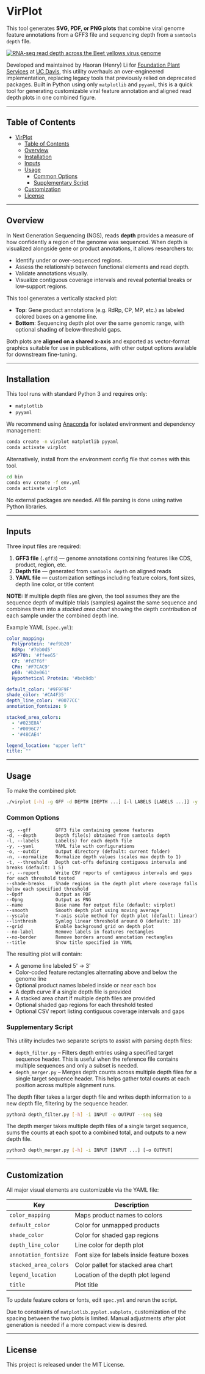 # VirPlot

This tool generates **SVG, PDF, or PNG plots** that combine viral genome feature annotations from a GFF3 file and sequencing depth from a `samtools depth` file.

[![RNA-seq read depth across the Beet yellows virus genome](https://i.imgur.com/8M8e9fT.png)](https://i.imgur.com/8M8e9fT.png)

Developed and maintained by Haoran (Henry) Li for [Foundation Plant Services](https://fps.ucdavis.edu/index.cfm) at [UC Davis](https://www.ucdavis.edu/), this utility overhauls an over-engineered implementation, replacing legacy tools that previously relied on deprecated packages. Built in Python using only `matplotlib` and `pyyaml`, this is a quick tool for generating customizable viral feature annotation and aligned read depth plots in one combined figure.

---

## Table of Contents

- [VirPlot](#virplot)
  - [Table of Contents](#table-of-contents)
  - [Overview](#overview)
  - [Installation](#installation)
  - [Inputs](#inputs)
  - [Usage](#usage)
    - [Common Options](#common-options)
    - [Supplementary Script](#supplementary-script)
  - [Customization](#customization)
  - [License](#license)

---

## Overview

In Next Generation Sequencing (NGS), reads **depth** provides a measure of how confidently a region of the genome was sequenced. When depth is visualized alongside gene or product annotations, it allows researchers to:

- Identify under or over-sequenced regions.
- Assess the relationship between functional elements and read depth.
- Validate annotations visually.
- Visualize contiguous coverage intervals and reveal potential breaks or low‑support regions.

This tool generates a vertically stacked plot:
- **Top**: Gene product annotations (e.g. RdRp, CP, MP, etc.) as labeled colored boxes on a genome line.
- **Bottom**: Sequencing depth plot over the same genomic range, with optional shading of below‑threshold gaps.

Both plots are **aligned on a shared x-axis** and exported as vector-format graphics suitable for use in publications, with other output options available for downstream fine-tuning. 

---

## Installation

This tool runs with standard Python 3 and requires only:

- `matplotlib`
- `pyyaml`

We recommend using [Anaconda](https://docs.anaconda.com/anaconda/install/) for isolated environment and dependency management:

```bash
conda create -n virplot matplotlib pyyaml
conda activate virplot
```

Alternatively, install from the environment config file that comes with this tool.

```bash
cd bin
conda env create -f env.yml
conda activate virplot
```

No external packages are needed. All file parsing is done using native Python libraries.

---

## Inputs

Three input files are required:

1. **GFF3 file** (`.gff3`) — genome annotations containing features like CDS, product, region, etc.
2. **Depth file** — generated from `samtools depth` on aligned reads
3. **YAML file** — customization settings including feature colors, font sizes, depth line color, or title content

**NOTE:** If multiple depth files are given, the tool assumes they are the sequence depth of multiple trials (samples) against the same sequence and combines them into a *stacked area chart* showing the depth contribution of each sample under the combined depth line.

Example YAML (`spec.yml`):

```yaml
color_mapping:
  Polyprotein: '#ef9b20'
  RdRp: '#7eb0d5'
  HSP70h: '#ffee65'
  CP: '#fd7f6f'
  CPm: '#F7CAC9'
  p60: '#b2e061'
  Hypothetical Protein: '#beb9db'

default_color: '#9F9F9F'
shade_color: '#CA4F35'
depth_line_color: '#0077CC'
annotation_fontsize: 9

stacked_area_colors:
  - '#023E8A'
  - '#0096C7'
  - '#48CAE4'

legend_location: "upper left"
title: ""
```

---

## Usage

To make the combined plot:

```bash
./virplot [-h] -g GFF -d DEPTH [DEPTH ...] [-l LABELS [LABELS ...]] -y YAML [-o OUTDIR] [-n] [--grid] [--smooth] [--yscale {linear,symlog}] [--linthresh LINTHRESH] [--name NAME] [--no-label] [--no-border] [-t THRESHOLDS [T ...]] [-r] [--shade-breaks] [--title] [--Opdf] [--Opng]
```

### Common Options

```
-g, --gff         GFF3 file containing genome features
-d, --depth       Depth file(s) obtained from samtools depth
-l, --labels      Label(s) for each depth file
-y, --yaml        YAML file with configurations
-o, --outdir      Output directory (default: current folder)
-n, --normalize   Normalize depth values (scales max depth to 1)
-t, --threshold   Depth cut‑offs defining contiguous intervals and breaks (default: 1 5)
-r, --report      Write CSV reports of contiguous intervals and gaps for each threshold tested
--shade-breaks    Shade regions in the depth plot where coverage falls below each specified threshold
--Opdf            Output as PDF
--Opng            Output as PNG
--name            Base name for output file (default: virplot)
--smooth          Smooth depth plot using moving average
--yscale          Y-axis scale method for depth plot (default: linear)
--linthresh       Symlog linear threshold around 0 (default: 10)
--grid            Enable background grid on depth plot
--no-label        Remove labels in features rectangles
--no-border       Remove borders around annotation rectangles
--title           Show title specified in YAML
```

The resulting plot will contain:

- A genome line labeled 5' -> 3'
- Color-coded feature rectangles alternating above and below the genome line
- Optional product names labeled inside or near each box
- A depth curve if a single depth file is provided
- A stacked area chart if multiple depth files are provided
- Optional shaded gap regions for each threshold tested
- Optional CSV report listing contiguous coverage intervals and gaps

### Supplementary Script

This utility includes two separate scripts to assist with parsing depth files:

- `depth_filter.py` – Filters depth entries using a specified target sequence header. This is useful when the reference file contains multiple sequences and only a subset is needed.
- `depth_merger.py` – Merges depth counts across multiple depth files for a single target sequence header. This helps gather total counts at each position across multiple alignment runs.

The depth filter takes a larger depth file and writes depth information to a new depth file, filtering by the sequence header.

```bash
python3 depth_filter.py [-h] -i INPUT -o OUTPUT --seq SEQ
```

The depth merger takes multiple depth files of a single target sequence, sums the counts at each spot to a combined total, and outputs to a new depth file.

```bash
python3 depth_merger.py [-h] -i INPUT [INPUT ...] [-o OUTPUT]
```

---

## Customization

All major visual elements are customizable via the YAML file:

| Key                   | Description                               |
| --------------------- | ----------------------------------------- |
| `color_mapping`       | Maps product names to colors              |
| `default_color`       | Color for unmapped products               |
| `shade_color`         | Color for shaded gap regions              |
| `depth_line_color`    | Line color for depth plot                 |
| `annotation_fontsize` | Font size for labels inside feature boxes |
| `stacked_area_colors` | Color pallet for stacked area chart       |
| `legend_location`     | Location of the depth plot legend         |
| `title`               | Plot title                                |

To update feature colors or fonts, edit `spec.yml` and rerun the script.

Due to constraints of `matplotlib.pyplot.subplots`, customization of the spacing between the two plots is limited. Manual adjustments after plot generation is needed if a more compact view is desired.

---

## License

This project is released under the MIT License.
